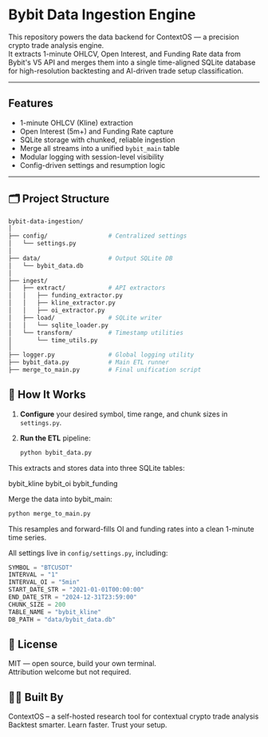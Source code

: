 # Bybit Data Ingestion Engine

This repository powers the data backend for ContextOS — a precision crypto trade analysis engine.  
It extracts 1-minute OHLCV, Open Interest, and Funding Rate data from Bybit's V5 API and merges them into a single time-aligned SQLite database for high-resolution backtesting and AI-driven trade setup classification.

---

##  Features

-  1-minute OHLCV (Kline) extraction
-  Open Interest (5m+) and Funding Rate capture
-  SQLite storage with chunked, reliable ingestion
-  Merge all streams into a unified `bybit_main` table
-  Modular logging with session-level visibility
-  Config-driven settings and resumption logic

---

## 🗂 Project Structure

```bash
bybit-data-ingestion/
│
├── config/                 # Centralized settings
│   └── settings.py
│
├── data/                   # Output SQLite DB
│   └── bybit_data.db
│
├── ingest/
│   ├── extract/            # API extractors
│   │   ├── funding_extractor.py
│   │   ├── kline_extractor.py
│   │   ├── oi_extractor.py
│   ├── load/               # SQLite writer
│   │   └── sqlite_loader.py
│   └── transform/          # Timestamp utilities
│       └── time_utils.py
│
├── logger.py               # Global logging utility
├── bybit_data.py           # Main ETL runner
├── merge_to_main.py        # Final unification script
```

## 🧠 How It Works

1. **Configure** your desired symbol, time range, and chunk sizes in `settings.py`.

2. **Run the ETL** pipeline:

   ```bash
   python bybit_data.py

This extracts and stores data into three SQLite tables:

bybit_kline
bybit_oi
bybit_funding

Merge the data into bybit_main:

  ```bash
  python merge_to_main.py
  ```

This resamples and forward-fills OI and funding rates into a clean 1-minute time series.

All settings live in `config/settings.py`, including:

```python
SYMBOL = "BTCUSDT"
INTERVAL = "1"
INTERVAL_OI = "5min"
START_DATE_STR = "2021-01-01T00:00:00"
END_DATE_STR = "2024-12-31T23:59:00"
CHUNK_SIZE = 200
TABLE_NAME = "bybit_kline"
DB_PATH = "data/bybit_data.db"
```

## 📄 License

MIT — open source, build your own terminal.  
Attribution welcome but not required.

## 👨‍💻 Built By

ContextOS – a self-hosted research tool for contextual crypto trade analysis  
Backtest smarter. Learn faster. Trust your setup.
